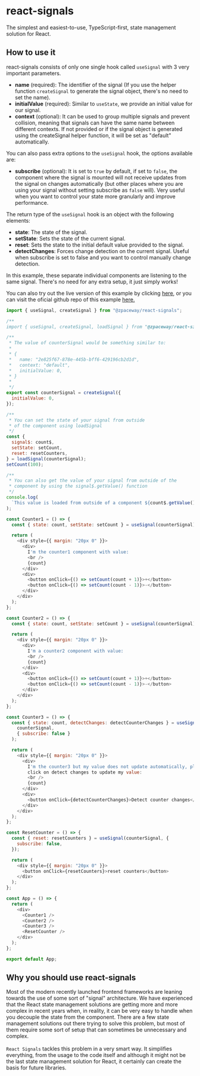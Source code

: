 # react-signals

The simplest and easiest-to-use, TypeScript-first, state management solution for React.

## How to use it

react-signals consists of only one single hook called `useSignal` with 3 very important parameters.

- **name** (required): The identifier of the signal (If you use the helper function `createSignal` to generate the signal object, there's no need to set the name).
- **initialValue** (required): Similar to `useState`, we provide an initial value for our signal.
- **context** (optional): It can be used to group multiple signals and prevent collision, meaning that signals can have the same name between different contexts. If not provided or if the signal object is generated using the createSignal helper function, it will be set as "default" automatically.

You can also pass extra options to the `useSignal` hook, the options available are:

- **subscribe** (optional): It is set to `true` by default, if set to `false`, the component where the signal is mounted will not receive updates from the signal on changes automatically (but other places where you are using your signal without setting subscribe as `false` will). Very useful when you want to control your state more granularly and improve performance.

The return type of the `useSignal` hook is an object with the following elements:

- **state**: The state of the signal.
- **setState**: Sets the state of the current signal.
- **reset**: Sets the state to the initial default value provided to the signal.
- **detectChanges**: Forces change detection on the current signal. Useful when subscribe is set to false and you want to control manually change detection.

In this example, these separate individual components are listening to the same signal. There's no need for any extra setup, it just simply works!

You can also try out the live version of this example by clicking [here](https://codesandbox.io/p/github/zpaceway/react-signals-example/main), or you can visit the oficial github repo of this example [here.](https://github.com/zpaceway/react-signals-example)

```js
import { useSignal, createSignal } from "@zpaceway/react-signals";

/**
import { useSignal, createSignal, loadSignal } from "@zpaceway/react-signals";

/**
 * The value of counterSignal would be something similar to:
 *
 * {
 *   name: "2e825f67-878e-445b-bff6-429196cb2d1d",
 *   context: "default",
 *   initialValue: 0,
 * }
 *
 */
export const counterSignal = createSignal({
  initialValue: 0,
});

/**
 * You can set the state of your signal from outside
 * of the component using loadSignal
 */
const {
  signal$: count$,
  setState: setCount,
  reset: resetCounters,
} = loadSignal(counterSignal);
setCount(100);

/**
 * You can also get the value of your signal from outside of the
 * component by using the signal$.getValue() function
 */
console.log(
  `This value is loaded from outside of a component ${count$.getValue()}`
);

const Counter1 = () => {
  const { state: count, setState: setCount } = useSignal(counterSignal);

  return (
    <div style={{ margin: "20px 0" }}>
      <div>
        I'm the counter1 component with value:
        <br />
        {count}
      </div>
      <div>
        <button onClick={() => setCount(count + 1)}>+</button>
        <button onClick={() => setCount(count - 1)}>-</button>
      </div>
    </div>
  );
};

const Counter2 = () => {
  const { state: count, setState: setCount } = useSignal(counterSignal);

  return (
    <div style={{ margin: "20px 0" }}>
      <div>
        I'm a counter2 component with value:
        <br />
        {count}
      </div>
      <div>
        <button onClick={() => setCount(count + 1)}>+</button>
        <button onClick={() => setCount(count - 1)}>-</button>
      </div>
    </div>
  );
};

const Counter3 = () => {
  const { state: count, detectChanges: detectCounterChanges } = useSignal(
    counterSignal,
    { subscribe: false }
  );

  return (
    <div style={{ margin: "20px 0" }}>
      <div>
        I'm the counter3 but my value does not update automatically, please
        click on detect changes to update my value:
        <br />
        {count}
      </div>
      <div>
        <button onClick={detectCounterChanges}>Detect counter changes</button>
      </div>
    </div>
  );
};

const ResetCounter = () => {
  const { reset: resetCounters } = useSignal(counterSignal, {
    subscribe: false,
  });

  return (
    <div style={{ margin: "20px 0" }}>
      <button onClick={resetCounters}>reset counters</button>
    </div>
  );
};

const App = () => {
  return (
    <div>
      <Counter1 />
      <Counter2 />
      <Counter3 />
      <ResetCounter />
    </div>
  );
};

export default App;
```

## Why you should use react-signals

Most of the modern recently launched frontend frameworks are leaning towards the use of some sort of "signal" architecture. We have experienced that the React state management solutions are getting more and more complex in recent years when, in reality, it can be very easy to handle when you decouple the state from the component. There are a few state management solutions out there trying to solve this problem, but most of them require some sort of setup that can sometimes be unnecessary and complex.
<br/><br/>
`React Signals` tackles this problem in a very smart way. It simplifies everything, from the usage to the code itself and although it might not be the last state management solution for React, it certainly can create the basis for future libraries.
